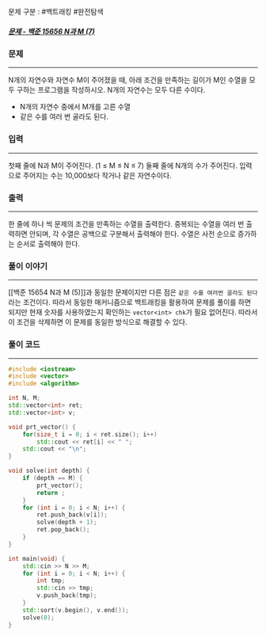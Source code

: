 문제 구분 : #백트래킹 #완전탐색 
##### [문제 - 백준 15656 N과 M (7)](https://www.acmicpc.net/problem/15656)

### 문제
<hr>

N개의 자연수와 자연수 M이 주어졌을 때, 아래 조건을 만족하는 길이가 M인 수열을 모두 구하는 프로그램을 작성하시오. N개의 자연수는 모두 다른 수이다.
- N개의 자연수 중에서 M개를 고른 수열
- 같은 수를 여러 번 골라도 된다.

### 입력
<hr>

첫째 줄에 N과 M이 주어진다. (1 ≤ M ≤ N ≤ 7)
둘째 줄에 N개의 수가 주어진다. 입력으로 주어지는 수는 10,000보다 작거나 같은 자연수이다.
### 출력
<hr>

한 줄에 하나 씩 문제의 조건을 만족하는 수열을 출력한다. 중복되는 수열을 여러 번 출력하면 안되며, 각 수열은 공백으로 구분해서 출력해야 한다. 수열은 사전 순으로 증가하는 순서로 출력해야 한다.
### 풀이 이야기
<hr>

[[백준 15654 N과 M (5)]]과 동일한 문제이지만 다른 점은 `같은 수를 여러번 골라도 된다`라는 조건이다. 따라서 동일한 매커니즘으로 백트래킹을 활용하여 문제를 풀이를 하면 되지만 현재 숫자를 사용하였는지 확인하는 `vector<int> chk`가 필요 없어진다. 따라서 이 조건을 삭제하면 이 문제를 동일한 방식으로 해결할 수 있다.

### 풀이 코드
<hr>

``` c++
#include <iostream>
#include <vector>
#include <algorithm>

int N, M;
std::vector<int> ret;
std::vector<int> v;

void prt_vector() {
	for(size_t i = 0; i < ret.size(); i++)
		std::cout << ret[i] << " ";
	std::cout << "\n";
}

void solve(int depth) {
	if (depth == M) {
		prt_vector();
		return ;
	}
	for (int i = 0; i < N; i++) {
		ret.push_back(v[i]);
		solve(depth + 1);
		ret.pop_back();
	}
}

int main(void) {
	std::cin >> N >> M;
	for (int i = 0; i < N; i++) {
		int tmp;
		std::cin >> tmp;
		v.push_back(tmp);
	}
	std::sort(v.begin(), v.end());
	solve(0);
}
```


